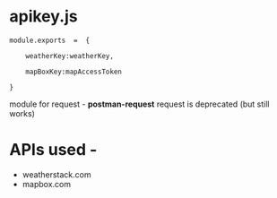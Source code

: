
**apikey.js**
=

	module.exports  =  {

		weatherKey:weatherKey,

		mapBoxKey:mapAccessToken

	}
module for request - **postman-request**
request is deprecated (but still works)

**APIs used -**
=
 - weatherstack.com
 - mapbox.com